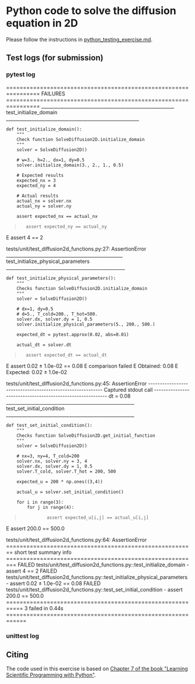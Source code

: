 # Python code to solve the diffusion equation in 2D

Please follow the instructions in [python_testing_exercise.md](https://github.com/Simulation-Software-Engineering/Lecture-Material/blob/main/05_testing_and_ci/python_testing_exercise.md).

## Test logs (for submission)

### pytest log

================================================================ FAILURES ================================================================
_________________________________________________________ test_initialize_domain _________________________________________________________

    def test_initialize_domain():
        """
        Check function SolveDiffusion2D.initialize_domain
        """
        solver = SolveDiffusion2D()
    
        # w=3., h=2., dx=1, dy=0.5
        solver.initialize_domain(3., 2., 1., 0.5)
    
        # Expected results
        expected_nx = 3
        expected_ny = 4
    
        # Actual results
        actual_nx = solver.nx
        actual_ny = solver.ny
    
        assert expected_nx == actual_nx
>       assert expected_ny == actual_ny
E       assert 4 == 2

tests/unit/test_diffusion2d_functions.py:27: AssertionError
__________________________________________________ test_initialize_physical_parameters ___________________________________________________

    def test_initialize_physical_parameters():
        """
        Checks function SolveDiffusion2D.initialize_domain
        """
        solver = SolveDiffusion2D()
    
        # dx=1, dy=0.5
        # d=5., T_cold=200., T_hot=500.
        solver.dx, solver.dy = 1, 0.5
        solver.initialize_physical_parameters(5., 200., 500.)
    
        expected_dt = pytest.approx(0.02, abs=0.01)
    
        actual_dt = solver.dt
    
>       assert expected_dt == actual_dt
E       assert 0.02 ± 1.0e-02 == 0.08
E         comparison failed
E         Obtained: 0.08
E         Expected: 0.02 ± 1.0e-02

tests/unit/test_diffusion2d_functions.py:45: AssertionError
---------------------------------------------------------- Captured stdout call ----------------------------------------------------------
dt = 0.08
_______________________________________________________ test_set_initial_condition _______________________________________________________

    def test_set_initial_condition():
        """
        Checks function SolveDiffusion2D.get_initial_function
        """
        solver = SolveDiffusion2D()
    
        # nx=3, ny=4, T_cold=200
        solver.nx, solver.ny = 3, 4
        solver.dx, solver.dy = 1, 0.5
        solver.T_cold, solver.T_hot = 200, 500
    
        expected_u = 200 * np.ones((3,4))
    
        actual_u = solver.set_initial_condition()
    
        for i in range(3):
            for j in range(4):
>               assert expected_u[i,j] == actual_u[i,j]
E               assert 200.0 == 500.0

tests/unit/test_diffusion2d_functions.py:64: AssertionError
======================================================== short test summary info =========================================================
FAILED tests/unit/test_diffusion2d_functions.py::test_initialize_domain - assert 4 == 2
FAILED tests/unit/test_diffusion2d_functions.py::test_initialize_physical_parameters - assert 0.02 ± 1.0e-02 == 0.08
FAILED tests/unit/test_diffusion2d_functions.py::test_set_initial_condition - assert 200.0 == 500.0
=========================================================== 3 failed in 0.44s ============================================================

### unittest log

## Citing

The code used in this exercise is based on [Chapter 7 of the book "Learning Scientific Programming with Python"](https://scipython.com/book/chapter-7-matplotlib/examples/the-two-dimensional-diffusion-equation/).
